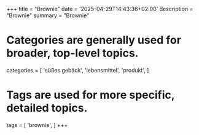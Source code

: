 +++
title = "Brownie"
date = '2025-04-29T14:43:36+02:00'
description = "Brownie"
summary = "Brownie"
# Categories are generally used for broader, top-level topics.
categories = [
 'süßes gebäck',
 'lebensmittel',
 'produkt',
]
# Tags are used for more specific, detailed topics.
tags = [
 'brownie',
]
+++
